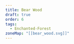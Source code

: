 ```yaml
---
title: Bear Wood
draft: true
order: 6
tags:
  - Enchanted-Forest
zoneMap: "[[bear_wood.svg]]"
---
```


